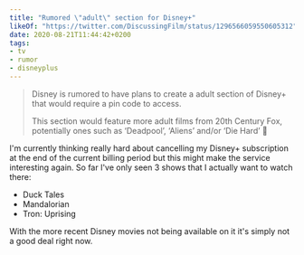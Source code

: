 ```yaml
---
title: "Rumored \"adult\" section for Disney+"
likeOf: "https://twitter.com/DiscussingFilm/status/1296566059550605312"
date: 2020-08-21T11:44:42+0200
tags:
- tv
- rumor
- disneyplus
---
```

> Disney is rumored to have plans to create a adult section of Disney+ that would require a pin code to access.
> 
> This section would feature more adult films from 20th Century Fox, potentially ones such as ‘Deadpool’, ‘Aliens’ and/or ‘Die Hard’ 
> 👀

I'm currently thinking really hard about cancelling my Disney+ subscription at the end of the current billing period but this might make the service interesting again. So far I've only seen 3 shows that I actually want to watch there:

- Duck Tales
- Mandalorian
- Tron: Uprising

With the more recent Disney movies not being available on it it's simply not a good deal right now.